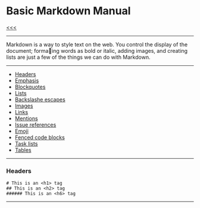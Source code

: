 
Basic Markdown Manual
======

[<<<](https://github.com/ttltrk/PRG/blob/master/MANUALS.MD)

---

Markdown is a way to style text on the web. You control the display of the document; formaing words as
bold or italic, adding images, and creating lists are just a few of the things we can do with Markdown. 

---

* <a href="#01">Headers</a>
* <a href="">Emphasis</a>
* <a href="">Blockquotes</a>
* <a href="">Lists</a>
* <a href="">Backslashe escapes</a>
* <a href="">Images</a>
* <a href="">Links</a>
* <a href="">Mentions</a>
* <a href="">Issue references</a>
* <a href="">Emoji</a>
* <a href="">Fenced code blocks</a>
* <a href="">Task lists</a>
* <a href="">Tables</a>

---

### <h3 id="01">Headers</h3>

```
# This is an <h1> tag
## This is an <h2> tag
###### This is an <h6> tag
```

---
